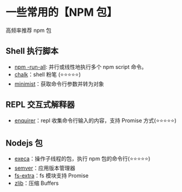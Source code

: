 # 一些常用的【NPM 包】

高频率推荐 npm 包

## Shell 执行脚本

- [npm -run-all](https://www.npmjs.com/package/npm-run-all): 并行或线性地执行多个 npm script 命令。
- [chalk](https://www.npmjs.com/package/chalk)：shell 粉笔 (:star::star::star::star::star:)
- [minimist](https://www.npmjs.com/package/minimist)：获取命令行参数并转为对象

## REPL 交互式解释器

- [enquirer](https://www.npmjs.com/package/enquirer)：repl 收集命令行输入的内容，支持 Promise 方式(:star::star::star::star::star:)

## Nodejs 包

- [execa](https://www.npmjs.com/package/execa)：操作子线程的包，执行 npm 包的命令行(:star::star::star::star::star:)
- [semver](https://www.npmjs.com/package/semver)：应用版本管理器
- [fs-extra](https://www.npmjs.com/package/fs-extra)：fs 模块支持 Promise
- [zlib](https://www.npmjs.com/package/z-lib)：压缩 Buffers
